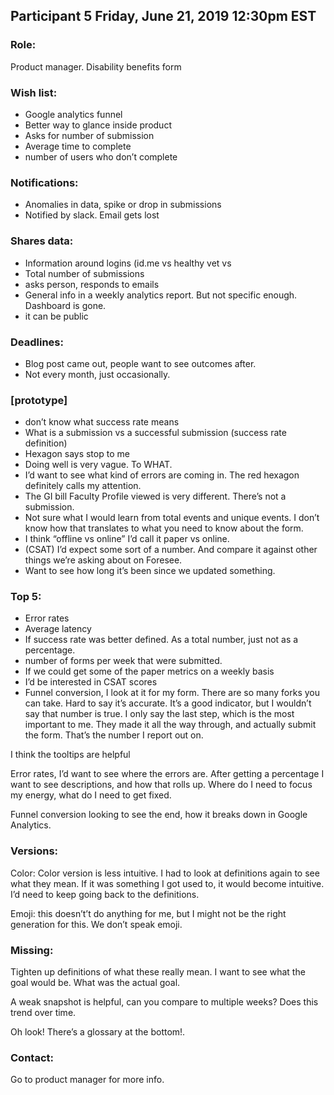 ## Participant 5 Friday, June 21, 2019 12:30pm EST

### Role: 
Product manager. Disability benefits form

### Wish list: 
- Google analytics funnel
- Better way to glance inside product
- Asks for number of submission
- Average time to complete
- number of users who don’t complete

### Notifications: 
- Anomalies in data, spike or drop in submissions
- Notified by slack. Email gets lost

### Shares data: 
- Information around logins (id.me vs healthy vet vs 
- Total number of submissions
- asks person, responds to emails
- General info in a weekly analytics report. But not specific enough. Dashboard is gone. 
- it can be public 

### Deadlines: 
- Blog post came out, people want to see outcomes after. 
- Not every month, just occasionally. 

### [prototype]
- don’t know what success rate means
- What is a submission vs a successful submission (success rate definition)
- Hexagon says stop to me
- Doing well is very vague. To WHAT. 
- I’d want to see what kind of errors are coming in. The red hexagon definitely calls my attention. 
- The GI bill Faculty Profile viewed is very different. There’s not a submission. 
- Not sure what I would learn from total events and unique events. I don’t know how that translates to what you need to know about the form. 
- I think “offline vs online” I’d call it paper vs online. 
- (CSAT) I’d expect some sort of a number. And compare it against other things we’re asking about on Foresee. 
- Want to see how long it’s been since we updated something. 

### Top 5:
- Error rates
- Average latency 
- If success rate was better defined. As a total number, just not as a percentage. 
- number of forms per week that were submitted. 
- If we could get some of the paper metrics on a weekly basis
- I’d be interested in CSAT scores
- Funnel conversion, I look at it for my form. There are so many forks you can take. Hard to say it’s accurate. It’s a good indicator, but I wouldn’t say that number is true. I only say the last step, which is the most important to me. They made it all the way through, and actually submit the form. That’s the number I report out on. 

I think the tooltips are helpful

Error rates, I’d want to see where the errors are. 
After getting a percentage I want to see descriptions, and how that rolls up. Where do I need to focus my energy, what do I need to get fixed. 

Funnel conversion looking to see the end, how it breaks down in Google Analytics. 

### Versions: 
Color:
Color version is less intuitive. I had to look at definitions again to see what they mean. If it was something I got used to, it would become intuitive. I’d need to keep going back to the definitions. 

Emoji:
this doesn’t’t do anything for me, but I might not be the right generation for this. We don’t speak emoji. 

### Missing:
Tighten up definitions of what these really mean. I want to see what the goal would be. What was the actual goal. 

A weak snapshot is helpful, can you compare to multiple weeks? Does this trend over time. 

Oh look! There’s a glossary at the bottom!. 

### Contact:
Go to product manager for more info. 
